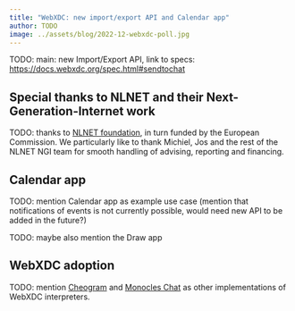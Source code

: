 ```yaml
---
title: "WebXDC: new import/export API and Calendar app"
author: TODO
image: ../assets/blog/2022-12-webxdc-poll.jpg
---
```


TODO: main: new Import/Export API, link to specs: https://docs.webxdc.org/spec.html#sendtochat

## Special thanks to NLNET and their Next-Generation-Internet work

TODO: thanks to [NLNET foundation](https://nlnet.nl/), in turn funded by the European Commission. We particularly like to thank Michiel, Jos and the rest of the NLNET NGI team for smooth handling of advising, reporting and financing.

## Calendar app

TODO: mention Calendar app as example use case (mention that notifications of events is not currently possible, would need new API to be added in the future?)

TODO: maybe also mention the Draw app

## WebXDC adoption

TODO: mention [Cheogram](https://cheogram.com/) and [Monocles Chat](https://f-droid.org/en/packages/de.monocles.chat/) as other implementations of WebXDC interpreters.
